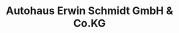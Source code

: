---
title: "Autohaus Erwin Schmidt GmbH & Co.KG"
url: /soest/autohaus-erwin-schmidt-gmbh-und-co-kg/
shop: Autohaus
---